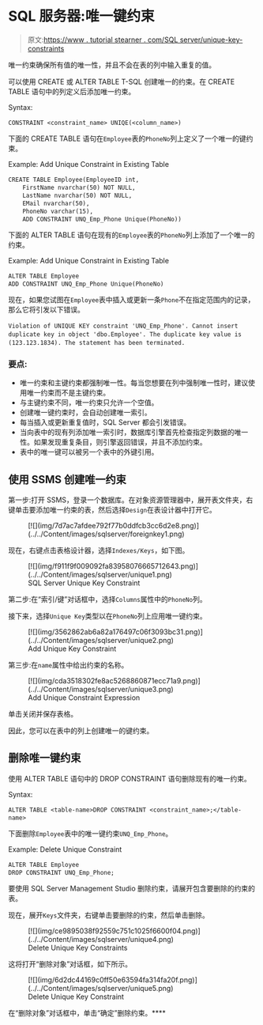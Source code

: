 # SQL 服务器:唯一键约束

> 原文:[https://www . tutorial stearner . com/SQL server/unique-key-constraints](https://www.tutorialsteacher.com/sqlserver/unique-key-constraints)

唯一约束确保所有值的唯一性，并且不会在表的列中输入重复的值。

可以使用 CREATE 或 ALTER TABLE T-SQL 创建唯一的约束。在 CREATE TABLE 语句中的列定义后添加唯一约束。

Syntax:

```
CONSTRAINT <constraint_name> UNIQE(<column_name>) 
```

下面的 CREATE TABLE 语句在`Employee`表的`PhoneNo`列上定义了一个唯一的键约束。

Example: Add Unique Constraint in Existing Table 

```
CREATE TABLE Employee(EmployeeID int,
    FirstName nvarchar(50) NOT NULL,  
    LastName nvarchar(50) NOT NULL, 
    EMail nvarchar(50),
    PhoneNo varchar(15),
    ADD CONSTRAINT UNQ_Emp_Phone Unique(PhoneNo)) 
```

下面的 ALTER TABLE 语句在现有的`Employee`表的`PhoneNo`列上添加了一个唯一的约束。

Example: Add Unique Constraint in Existing Table 

```
ALTER TABLE Employee   
ADD CONSTRAINT UNQ_Emp_Phone Unique(PhoneNo) 
```

现在，如果您试图在`Employee`表中插入或更新一条`Phone`不在指定范围内的记录，那么它将引发以下错误。

`Violation of UNIQUE KEY constraint 'UNQ_Emp_Phone'. Cannot insert duplicate key in object 'dbo.Employee'. The duplicate key value is (123.123.1834). The statement has been terminated.`

### 要点:

*   唯一约束和主键约束都强制唯一性。每当您想要在列中强制唯一性时，建议使用唯一约束而不是主键约束。
*   与主键约束不同，唯一约束只允许一个空值。
*   创建唯一键约束时，会自动创建唯一索引。
*   每当插入或更新重复值时，SQL Server 都会引发错误。
*   当向表中的现有列添加唯一索引时，数据库引擎首先检查指定列数据的唯一性。如果发现重复条目，则引擎返回错误，并且不添加约束。
*   表中的唯一键可以被另一个表中的外键引用。

## 使用 SSMS 创建唯一约束

第一步:打开 SSMS，登录一个数据库。在对象资源管理器中，展开表文件夹，右键单击要添加唯一约束的表，然后选择`Design`在表设计器中打开它。

<figure>[![](img/7d7ac7afdee792f77b0ddfcb3cc6d2e8.png)](../../Content/images/sqlserver/foreignkey1.png) </figure>

现在，右键点击表格设计器，选择`Indexes/Keys`，如下图。

<figure>[![](img/f911f9f009092fa83958076665712643.png)](../../Content/images/sqlserver/unique1.png) 

<figcaption>SQL Server Unique Key Constraint</figcaption>

</figure>

第二步:在“索引/键”对话框中，选择`Columns`属性中的`PhoneNo`列。

接下来，选择`Unique Key`类型以在`PhoneNo`列上应用唯一键约束。

<figure>[![](img/3562862ab6a82a176497c06f3093bc31.png)](../../Content/images/sqlserver/unique2.png)

<figcaption>Add Unique Key Constraint</figcaption>

</figure>

第三步:在`name`属性中给出约束的名称。

<figure>[![](img/cda3518302fe8ac5268860871ecc71a9.png)](../../Content/images/sqlserver/unique3.png)

<figcaption>Add Unique Constraint Expression</figcaption>

</figure>

单击关闭并保存表格。

因此，您可以在表中的列上创建唯一的键约束。

## 删除唯一键约束

使用 ALTER TABLE 语句中的 DROP CONSTRAINT 语句删除现有的唯一约束。

Syntax: 

```
ALTER TABLE <table-name>DROP CONSTRAINT <constraint_name>;</table-name> 
```

下面删除`Employee`表中的唯一键约束`UNQ_Emp_Phone`。

Example: Delete Unique Constraint 

```
ALTER TABLE Employee   
DROP CONSTRAINT UNQ_Emp_Phone; 
```

要使用 SQL Server Management Studio 删除约束，请展开包含要删除的约束的表。

现在，展开`Keys`文件夹，右键单击要删除的约束，然后单击删除。

<figure>[![](img/ce9895038f92559c751c1025f6600f04.png)](../../Content/images/sqlserver/unique4.png)

<figcaption>Delete Unique Key Constraints</figcaption>

</figure>

这将打开“删除对象”对话框，如下所示。

<figure>[![](img/6d2dc44169c0ff50e63594fa314fa20f.png)](../../Content/images/sqlserver/unique5.png)

<figcaption>Delete Unique Key Constraint</figcaption>

</figure>

在“删除对象”对话框中，单击“确定”删除约束。****